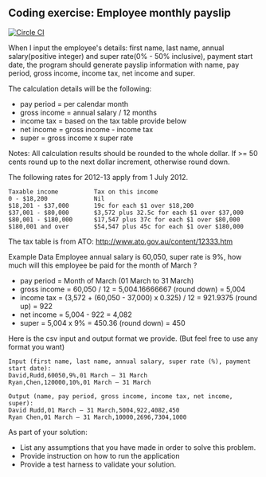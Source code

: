 ## Coding exercise: Employee monthly payslip

[![Circle CI](https://circleci.com/gh/pokle/coding-exercise-employee-monthly-payslip.png?style=badge)](https://circleci.com/gh/pokle/coding-exercise-employee-monthly-payslip)

When I input the employee's details: first name, last name, annual salary(positive integer) and super rate(0% - 50% inclusive), payment start date, the program should generate payslip information with name, pay period,  gross income, income tax, net income and super.

The calculation details will be the following:
* pay period = per calendar month
* gross income = annual salary / 12 months
* income tax = based on the tax table provide below
* net income = gross income - income tax
* super = gross income x super rate

Notes: All calculation results should be rounded to the whole dollar. If >= 50 cents round up to the next dollar increment, otherwise round down.


The following rates for 2012-13 apply from 1 July 2012.

    Taxable income          Tax on this income
    0 - $18,200             Nil
    $18,201 - $37,000       19c for each $1 over $18,200
    $37,001 - $80,000       $3,572 plus 32.5c for each $1 over $37,000
    $80,001 - $180,000      $17,547 plus 37c for each $1 over $80,000
    $180,001 and over       $54,547 plus 45c for each $1 over $180,000

The tax table is from ATO: http://www.ato.gov.au/content/12333.htm

Example Data
Employee annual salary is 60,050, super rate is 9%, how much will this employee be paid for the month of March ?
- pay period = Month of March (01 March to 31 March)
- gross income = 60,050 / 12 = 5,004.16666667 (round down) = 5,004
- income tax = (3,572 + (60,050 - 37,000) x 0.325) / 12  = 921.9375 (round up) = 922
- net income = 5,004 - 922 = 4,082
- super = 5,004 x 9% = 450.36 (round down) = 450

Here is the csv input and output format we provide. (But feel free to use any format you want)

    Input (first name, last name, annual salary, super rate (%), payment start date):
    David,Rudd,60050,9%,01 March – 31 March
    Ryan,Chen,120000,10%,01 March – 31 March
    
    Output (name, pay period, gross income, income tax, net income, super):
    David Rudd,01 March – 31 March,5004,922,4082,450
    Ryan Chen,01 March – 31 March,10000,2696,7304,1000

As part of your solution:
- List any assumptions that you have made in order to solve this problem.
- Provide instruction on how to run the application
- Provide a test harness to validate your solution.

